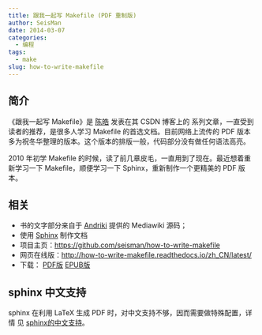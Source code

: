 ```yaml
---
title: 跟我一起写 Makefile (PDF 重制版)
author: SeisMan
date: 2014-03-07
categories:
  - 编程
tags:
  - make
slug: how-to-write-makefile
---
```


## 简介

《跟我一起写 Makefile》是 [陈皓](http://coolshell.cn/haoel) 发表在其 CSDN 博客上的
系列文章，一直受到读者的推荐，是很多人学习 Makefile 的首选文档。目前网络上流传的 PDF
版本多为祝冬华整理的版本。这个版本的排版一般，代码部分没有做任何语法高亮。

2010 年初学 Makefile 的时候，读了前几章皮毛，一直用到了现在。最近想着重新学习一下
Makefile，顺便学习一下 Sphinx，重新制作一个更精美的 PDF 版本。

## 相关

- 书的文字部分来自于 [Andriki](http://andriki.com/mediawiki/index.php?title=Linux:跟我一起写Makefile) 提供的 Mediawiki 源码；
- 使用 [Sphinx](http://sphinx-doc.org/) 制作文档
- 项目主页：<https://github.com/seisman/how-to-write-makefile>
- 网页在线版：<http://how-to-write-makefile.readthedocs.io/zh_CN/latest/>
- 下载： [PDF版](https://media.readthedocs.org/pdf/how-to-write-makefile/latest/how-to-write-makefile.pdf) [EPUB版](https://media.readthedocs.org/epub/how-to-write-makefile/latest/how-to-write-makefile.epub)

## sphinx 中文支持

sphinx 在利用 LaTeX 生成 PDF 时，对中文支持不够，因而需要做特殊配置，详情
见 [sphinx的中文支持](/chinese-support-for-sphinx.html)。
